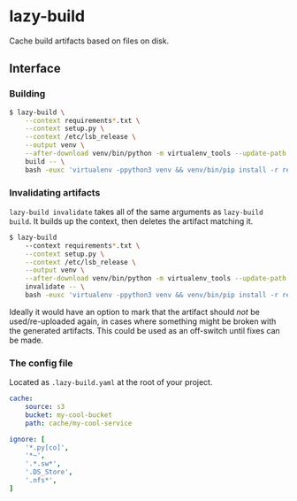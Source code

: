 # lazy-build

Cache build artifacts based on files on disk.


## Interface
### Building

```bash
$ lazy-build \
    --context requirements*.txt \
    --context setup.py \
    --context /etc/lsb_release \
    --output venv \
    --after-download venv/bin/python -m virtualenv_tools --update-path {pwd}/venv venv \
    build -- \
    bash -euxc 'virtualenv -ppython3 venv && venv/bin/pip install -r requirements.txt'
```


### Invalidating artifacts

`lazy-build invalidate` takes all of the same arguments as `lazy-build build`.
It builds up the context, then deletes the artifact matching it.

```bash
$ lazy-build
    --context requirements*.txt \
    --context setup.py \
    --context /etc/lsb_release \
    --output venv \
    --after-download venv/bin/python -m virtualenv_tools --update-path {pwd}/venv venv \
    invalidate -- \
    bash -euxc 'virtualenv -ppython3 venv && venv/bin/pip install -r requirements.txt'
```

Ideally it would have an option to mark that the artifact should *not* be
used/re-uploaded again, in cases where something might be broken with the
generated artifacts. This could be used as an off-switch until fixes can be
made.


### The config file

Located as `.lazy-build.yaml` at the root of your project.

```yaml
cache:
    source: s3
    bucket: my-cool-bucket
    path: cache/my-cool-service

ignore: [
    '*.py[co]',
    '*~',
    '.*.sw*',
    '.DS_Store',
    '.nfs*',
]
```
